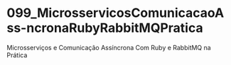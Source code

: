 # 099_MicrosservicosComunicacaoAss-ncronaRubyRabbitMQPratica
Microsserviços e Comunicação Assíncrona Com Ruby e RabbitMQ na Prática
